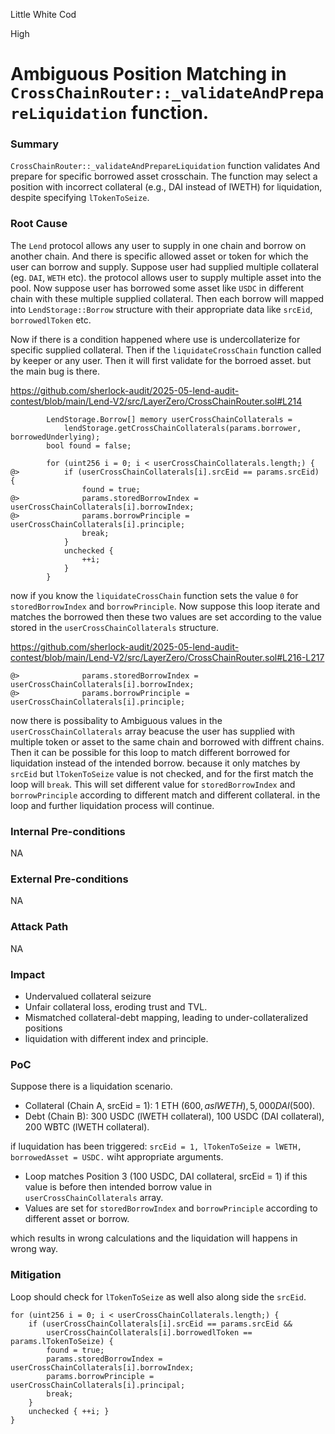 Little White Cod

High

# Ambiguous Position Matching in `CrossChainRouter::_validateAndPrepareLiquidation` function.

### Summary

`CrossChainRouter::_validateAndPrepareLiquidation` function validates And prepare for specific borrowed asset crosschain. The function may select a position with incorrect collateral (e.g., DAI instead of lWETH) for liquidation, despite specifying `lTokenToSeize`.


### Root Cause

The `Lend` protocol allows any user to supply in one chain and borrow on another chain. And there is specific allowed asset or token for which the user can borrow and supply. Suppose user had supplied multiple collateral (eg. `DAI`, `WETH` etc). the protocol allows user to supply multiple asset into the pool. Now suppose user has borrowed some asset like `USDC` in different chain with these multiple supplied collateral. Then each borrow will mapped into `LendStorage::Borrow` structure with their appropriate data like `srcEid`, `borrowedlToken` etc.

Now if there is a condition happened where use is undercollaterize for specific supplied collateral. Then if the `liquidateCrossChain` function called  by keeper or any user. Then it will first validate for the borroed asset. but the main bug is there. 

https://github.com/sherlock-audit/2025-05-lend-audit-contest/blob/main/Lend-V2/src/LayerZero/CrossChainRouter.sol#L214

```solidity
        LendStorage.Borrow[] memory userCrossChainCollaterals =
            lendStorage.getCrossChainCollaterals(params.borrower, borrowedUnderlying);
        bool found = false;

        for (uint256 i = 0; i < userCrossChainCollaterals.length;) {
@>          if (userCrossChainCollaterals[i].srcEid == params.srcEid) {
                found = true;
@>              params.storedBorrowIndex = userCrossChainCollaterals[i].borrowIndex;
@>              params.borrowPrinciple = userCrossChainCollaterals[i].principle;
                break;
            }
            unchecked {
                ++i;
            }
        }
```

now if you know the `liquidateCrossChain` function sets the value `0` for `storedBorrowIndex` and `borrowPrinciple`. Now suppose this loop iterate and matches the borrowed then these two values are set according to the value stored in the `userCrossChainCollaterals` structure. 

https://github.com/sherlock-audit/2025-05-lend-audit-contest/blob/main/Lend-V2/src/LayerZero/CrossChainRouter.sol#L216-L217

```solidity
@>              params.storedBorrowIndex = userCrossChainCollaterals[i].borrowIndex;
@>              params.borrowPrinciple = userCrossChainCollaterals[i].principle;
```

now there is possibality to Ambiguous values in the `userCrossChainCollaterals` array beacuse the user has supplied with multiple token or asset to the same chain and borrowed with diffrent chains. Then it can be possible for this loop to match different borrowed for liquidation instead of the intended borrow. because it only matches by `srcEid` but `lTokenToSeize` value is not checked, and for the first match the loop will `break`. This will set different value for `storedBorrowIndex` and `borrowPrinciple` according to different match and different collateral. in the loop and further liquidation process will continue.

### Internal Pre-conditions

NA

### External Pre-conditions

NA

### Attack Path

NA

### Impact

- Undervalued collateral seizure
- Unfair collateral loss, eroding trust and TVL.
- Mismatched collateral-debt mapping, leading to under-collateralized positions 
- liquidation with different index and principle.

### PoC

Suppose there is a liquidation scenario.

- Collateral (Chain A, srcEid = 1): 1 ETH ($600, as lWETH), 5,000 DAI ($500).
- Debt (Chain B): 300 USDC (lWETH collateral), 100 USDC (DAI collateral), 200 WBTC (lWETH collateral).

if luquidation has been triggered: `srcEid = 1, lTokenToSeize = lWETH, borrowedAsset = USDC.` wiht appropriate arguments.

- Loop matches Position 3 (100 USDC, DAI collateral, srcEid = 1) if this value is before then intended borrow value in `userCrossChainCollaterals` array.
- Values are set for `storedBorrowIndex` and `borrowPrinciple` according to different asset or borrow.

which results in wrong calculations and the liquidation will happens in wrong way.

### Mitigation

Loop should check for `lTokenToSeize` as well also along side the `srcEid`.

```solidity
for (uint256 i = 0; i < userCrossChainCollaterals.length;) {
    if (userCrossChainCollaterals[i].srcEid == params.srcEid &&
        userCrossChainCollaterals[i].borrowedlToken == params.lTokenToSeize) {
        found = true;
        params.storedBorrowIndex = userCrossChainCollaterals[i].borrowIndex;
        params.borrowPrinciple = userCrossChainCollaterals[i].principal;
        break;
    }
    unchecked { ++i; }
}
```